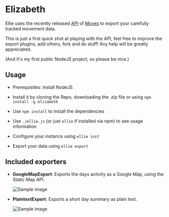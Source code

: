 Elizabeth
=========

Ellie uses the recently released [API](https://dev.moves-app.com/) of [Moves](http://www.moves-app.com/) to export your carefully tracked movement data.

This is just a first quick shot at playing with the API, feel free to improve the export plugins, add others, fork and do stuff! Any help will be greatly appreciated.

(And it's my first public NodeJS project, so please be nice.)

Usage
-----

* Prerequisites: Install NodeJS

* Install it by cloning the Repo, downloading the .zip file or using `npm install -g elizabeth`
* Use `npm install` to install the dependencies
* Use `./ellie.js` (or just `ellie` if installed via npm) to see usage information
* Configure your instance using `ellie init`
* Export your data using `ellie export`

Included exporters
------------------

* **GoogleMapExport**: Exports the days activity as a Google Map, using the Static Map API.

    ![Sample image](https://s3-eu-west-1.amazonaws.com/knusperfiles/elliemap.png)

* **PlaintextExport**: Exports a short day summary as plain text.

    ![Sample image](https://s3-eu-west-1.amazonaws.com/knusperfiles/ellieplaintext.png)





